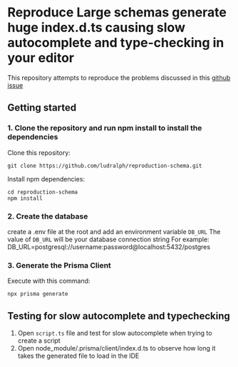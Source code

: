 # Reproduce Large schemas generate huge index.d.ts causing slow autocomplete and type-checking in your editor

This repository attempts to reproduce the problems discussed in this [github issue](https://github.com/prisma/prisma/issues/4807)

## Getting started

### 1. Clone the repository and run npm install to install the dependencies

Clone this repository:

```
git clone https://github.com/ludralph/reproduction-schema.git
```

Install npm dependencies:

```
cd reproduction-schema
npm install
```

### 2. Create the database

create a .env file at the root and add an environment variable `DB_URL`
The value of `DB_URL` will be your database connection string
For example: DB_URL=postgresql://username:password@localhost:5432/postgres


### 3. Generate the Prisma Client

Execute with this command: 

```
npx prisma generate
```

## Testing for slow autocomplete and typechecking
1. Open `script.ts` file  and test for slow autocomplete when trying to create a  script
2. Open node_module/.prisma/client/index.d.ts to observe how long it takes the generated file to load in the IDE



